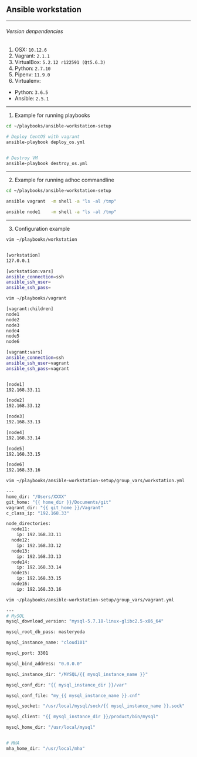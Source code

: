 ## Ansible workstation

- - - -  
###### Version denpendencies  
1. OSX: `10.12.6`  
2. Vagrant: `2.1.1`  
3. VirtualBox: `5.2.12 r122591 (Qt5.6.3)`  
4. Python: `2.7.10`  
5. Pipenv: `11.9.0`  
6. Virtualenv:  
  - Python: `3.6.5`  
  - Ansible: `2.5.1`  
  

- - - -  
1. Example for running playbooks  
```bash
cd ~/playbooks/ansible-workstation-setup

# Deploy CentOS with vagrant
ansible-playbook deploy_os.yml


# Destroy VM
ansible-playbook destroy_os.yml
```


- - - -  
2. Example for running adhoc commandline  
```bash
cd ~/playbooks/ansible-workstation-setup

ansible vagrant  -m shell -a "ls -al /tmp"

ansible node1    -m shell -a "ls -al /tmp"
```


- - - -  
3. Configuration example  
```bash
vim ~/playbooks/workstation


[workstation]
127.0.0.1

[workstation:vars]
ansible_connection=ssh
ansible_ssh_user=
ansible_ssh_pass=
```


```bash
vim ~/playbooks/vagrant

[vagrant:children]
node1
node2
node3
node4
node5
node6

[vagrant:vars]
ansible_connection=ssh
ansible_ssh_user=vagrant
ansible_ssh_pass=vagrant


[node1]
192.168.33.11

[node2]
192.168.33.12

[node3]
192.168.33.13

[node4]
192.168.33.14

[node5]
192.168.33.15

[node6]
192.168.33.16
```


```bash
vim ~/playbooks/ansible-workstation-setup/group_vars/workstation.yml

---
home_dir: "/Users/XXXX"
git_home: "{{ home_dir }}/Documents/git"
vagrant_dir: "{{ git_home }}/Vagrant"
c_class_ip: "192.168.33"

node_directories:
  node11:
    ip: 192.168.33.11
  node12:
    ip: 192.168.33.12
  node13:
    ip: 192.168.33.13
  node14:
    ip: 192.168.33.14
  node15:
    ip: 192.168.33.15
  node16:
    ip: 192.168.33.16
```


```bash
vim ~/playbooks/ansible-workstation-setup/group_vars/vagrant.yml

---
# MySQL
mysql_download_version: "mysql-5.7.18-linux-glibc2.5-x86_64"

mysql_root_db_pass: masteryoda

mysql_instance_name: "cloud101"

mysql_port: 3301

mysql_bind_address: "0.0.0.0"

mysql_instance_dir: "/MYSQL/{{ mysql_instance_name }}"

mysql_conf_dir: "{{ mysql_instance_dir }}/var"

mysql_conf_file: "my_{{ mysql_instance_name }}.cnf"

mysql_socket: "/usr/local/mysql/sock/{{ mysql_instance_name }}.sock"

mysql_client: "{{ mysql_instance_dir }}/product/bin/mysql"

mysql_home_dir: "/usr/local/mysql"


# MHA
mha_home_dir: "/usr/local/mha"

```
